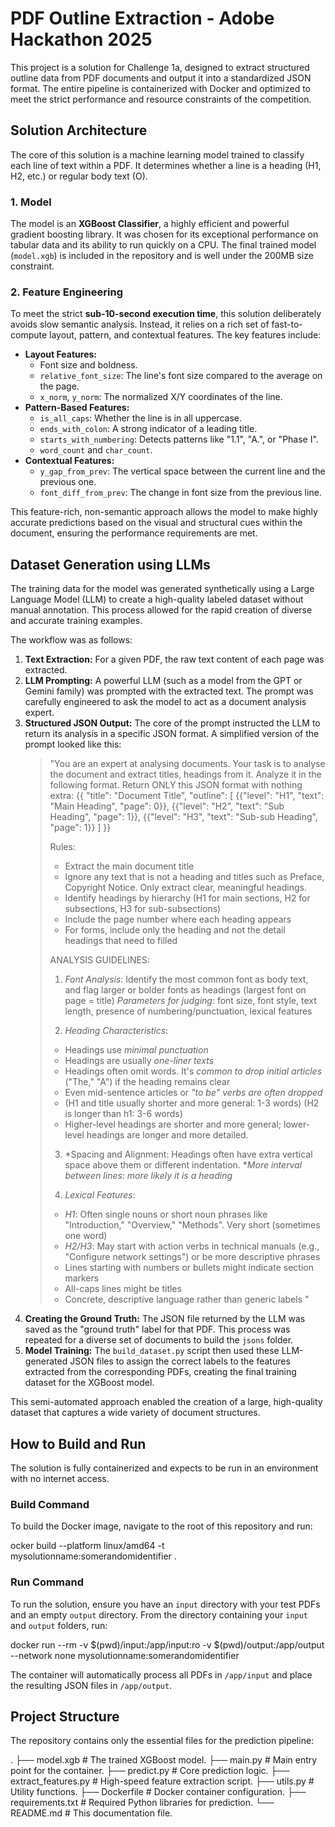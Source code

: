# PDF Outline Extraction - Adobe Hackathon 2025

This project is a solution for Challenge 1a, designed to extract structured outline data from PDF documents and output it into a standardized JSON format. The entire pipeline is containerized with Docker and optimized to meet the strict performance and resource constraints of the competition.

## Solution Architecture

The core of this solution is a machine learning model trained to classify each line of text within a PDF. It determines whether a line is a heading (H1, H2, etc.) or regular body text (O).

### 1. Model

The model is an **XGBoost Classifier**, a highly efficient and powerful gradient boosting library. It was chosen for its exceptional performance on tabular data and its ability to run quickly on a CPU. The final trained model (`model.xgb`) is included in the repository and is well under the 200MB size constraint.

### 2. Feature Engineering

To meet the strict **sub-10-second execution time**, this solution deliberately avoids slow semantic analysis. Instead, it relies on a rich set of fast-to-compute layout, pattern, and contextual features. The key features include:

* **Layout Features:**
    * Font size and boldness.
    * `relative_font_size`: The line's font size compared to the average on the page.
    * `x_norm`, `y_norm`: The normalized X/Y coordinates of the line.
* **Pattern-Based Features:**
    * `is_all_caps`: Whether the line is in all uppercase.
    * `ends_with_colon`: A strong indicator of a leading title.
    * `starts_with_numbering`: Detects patterns like "1.1", "A.", or "Phase I".
    * `word_count` and `char_count`.
* **Contextual Features:**
    * `y_gap_from_prev`: The vertical space between the current line and the previous one.
    * `font_diff_from_prev`: The change in font size from the previous line.

This feature-rich, non-semantic approach allows the model to make highly accurate predictions based on the visual and structural cues within the document, ensuring the performance requirements are met.

## Dataset Generation using LLMs

The training data for the model was generated synthetically using a Large Language Model (LLM) to create a high-quality labeled dataset without manual annotation. This process allowed for the rapid creation of diverse and accurate training examples.

The workflow was as follows:

1.  **Text Extraction:** For a given PDF, the raw text content of each page was extracted.
2.  **LLM Prompting:** A powerful LLM (such as a model from the GPT or Gemini family) was prompted with the extracted text. The prompt was carefully engineered to ask the model to act as a document analysis expert.
3.  **Structured JSON Output:** The core of the prompt instructed the LLM to return its analysis in a specific JSON format. A simplified version of the prompt looked like this:
      > "You are an expert at analysing documents. Your task is to analyse the document and extract titles, headings from it. Analyze it in the following format.
      >Return ONLY this JSON format with nothing extra:
      >{{
      >    "title": "Document Title",
      >    "outline": [
      >        {{"level": "H1", "text": "Main Heading", "page": 0}},
      >        {{"level": "H2", "text": "Sub Heading", "page": 1}},
      >        {{"level": "H3", "text": "Sub-sub Heading", "page": 1}}
      >    ]
      >}}
      >
      >Rules:
      >- Extract the main document title
      >- Ignore any text that is not a heading and titles such as Preface, Copyright Notice. Only extract clear, meaningful headings.
      >- Identify headings by hierarchy (H1 for main sections, H2 for subsections, H3 for sub-subsections)
      >- Include the page number where each heading appears
      >- For forms, include only the heading and not the detail headings that need to filled 
      >
      >ANALYSIS GUIDELINES:
      >
      >1. *Font Analysis*: Identify the most common font as body text, and flag larger or bolder fonts as headings (largest font on page = title)
      >   *Parameters for judging*: font size, font style, text length, presence of numbering/punctuation, lexical features
      >
      >2. *Heading Characteristics*:
      >   - Headings use *minimal punctuation*
      >   - Headings are usually *one-liner texts*
      >   - Headings often omit words. It's *common to drop initial articles* ("The," "A") if the heading remains clear
      >   - Even mid-sentence articles or *"to be" verbs are often dropped*
      >   - (H1 and title usually shorter and more general: 1-3 words) (H2 is longer than h1: 3-6 words)
      >   - Higher-level headings are shorter and more general; lower-level headings are longer and more detailed.
      >
      >3. *Spacing and Alignment: Headings often have extra vertical space above them or different indentation. **More interval between lines: more likely it is a heading*
      >
      >4. *Lexical Features*:
      >   - *H1*: Often single nouns or short noun phrases like "Introduction," "Overview," "Methods". Very short (sometimes one word)
      >   - *H2/H3*: May start with action verbs in technical manuals (e.g., "Configure network settings") or be more descriptive phrases
      >   - Lines starting with numbers or bullets might indicate section markers
      >   - All-caps lines might be titles
      >   - Concrete, descriptive language rather than generic labels
      >"
4.  **Creating the Ground Truth:** The JSON file returned by the LLM was saved as the "ground truth" label for that PDF. This process was repeated for a diverse set of documents to build the `jsons` folder.
5.  **Model Training:** The `build_dataset.py` script then used these LLM-generated JSON files to assign the correct labels to the features extracted from the corresponding PDFs, creating the final training dataset for the XGBoost model.

This semi-automated approach enabled the creation of a large, high-quality dataset that captures a wide variety of document structures.

## How to Build and Run

The solution is fully containerized and expects to be run in an environment with no internet access.

### Build Command

To build the Docker image, navigate to the root of this repository and run:

ocker build --platform linux/amd64 -t mysolutionname:somerandomidentifier .


### Run Command

To run the solution, ensure you have an `input` directory with your test PDFs and an empty `output` directory. From the directory containing your `input` and `output` folders, run:

docker run --rm -v $(pwd)/input:/app/input:ro -v $(pwd)/output:/app/output --network none mysolutionname:somerandomidentifier

The container will automatically process all PDFs in `/app/input` and place the resulting JSON files in `/app/output`.

## Project Structure

The repository contains only the essential files for the prediction pipeline:

.
├── model.xgb                  # The trained XGBoost model.
├── main.py                    # Main entry point for the container.
├── predict.py                 # Core prediction logic.
├── extract_features.py        # High-speed feature extraction script.
├── utils.py                   # Utility functions.
├── Dockerfile                 # Docker container configuration.
├── requirements.txt           # Required Python libraries for prediction.
└── README.md                  # This documentation file.

